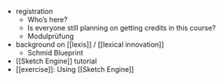 - registration
	- Who’s here?
	- Is everyone still planning on getting credits in this course?
	- Modulprüfung
- background on [[lexis]] / [[lexical innovation]]
	- Schmid Blueprint
- [[Sketch Engine]] tutorial
- [[exercise]]: Using [[Sketch Engine]]